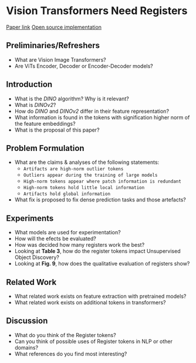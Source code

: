 # Vision Transformers Need Registers

[Paper link](https://arxiv.org/abs/2309.16588)
[Open source implementation](https://github.com/kyegomez/Vit-RGTS)

## Preliminaries/Refreshers

* What are Vision Image Transformers?
* Are ViTs Encoder, Decoder or Encoder-Decoder models?

## Introduction

* What is the *DINO* algorithm? Why is it relevant?
* What is *DINOv2*?
* How do *DINO* and *DINOv2* differ in their feature representation?
* What information is found in the tokens with signification higher norm of the feature embeddings?
* What is the proposal of this paper?

## Problem Formulation

* What are the claims & analyses of the following statements:
    * `Artifacts are high-norm outlier tokens`
    * `Outliers appear during the training of large models`
    * `High-norm tokens appear where patch information is redundant`
    * `High-norm tokens hold little local information`
    * `Artifacts hold global information`
* What fix is proposed to fix dense prediction tasks and those artefacts?

## Experiments

* What models are used for experimentation?
* How will the efects be evaluated?
* How was decided how many registers work the best?
* Looking at **Table 3**, how do the register tokens impact Unsupervised Object Discovery?
* Looking at **Fig. 9**, how does the qualitative evaluation of registers show?


## Related Work

* What related work exists on feature extraction with pretrained models?
* What related work exists on additional tokens in transformers?

## Discussion

* What do you think of the Register tokens?
* Can you think of possible uses of Register tokens in NLP or other domains?
* What references do you find most interesting?
